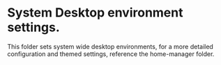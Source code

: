 # System Desktop environment settings.
This folder sets system wide desktop environments, for a more detailed
configuration and themed settings, reference the home-manager folder. 
